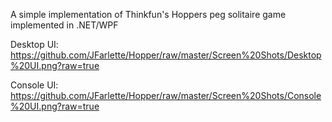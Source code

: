 A simple implementation of Thinkfun's Hoppers peg solitaire game implemented in .NET/WPF

Desktop UI:
https://github.com/JFarlette/Hopper/raw/master/Screen%20Shots/Desktop%20UI.png?raw=true

Console UI:
https://github.com/JFarlette/Hopper/raw/master/Screen%20Shots/Console%20UI.png?raw=true
